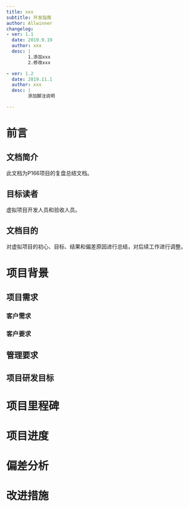 ```yaml
---
title: xxx
subtitle: 开发指南
author: Allwinner
changelog:
- ver: 1.1
  date: 2019.9.19
  author: xxx 
  desc: |
		1.添加xxx   
		2.修改xxx

- ver: 1.2
  date: 2019.11.1
  author: xxx 
  desc: |
		添加脚注说明

---
```



# 前言
## 文档简介
此文档为P166项目的复盘总结文档。
## 目标读者
虚拟项目开发人员和验收人员。
## 文档目的
对虚拟项目的初心、目标、结果和偏差原因进行总结，对后续工作进行调整。

# 项目背景
## 项目需求
### 客户需求
### 客户要求
## 管理要求
## 项目研发目标

# 项目里程碑

# 项目进度

# 偏差分析

# 改进措施

